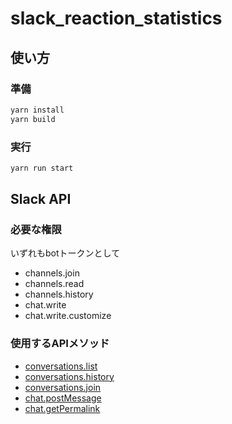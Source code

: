 # slack_reaction_statistics

## 使い方

### 準備
```sh
yarn install
yarn build
```

### 実行
```sh
yarn run start
```

## Slack API
### 必要な権限
いずれもbotトークンとして

- channels.join
- channels.read
- channels.history
- chat.write
- chat.write.customize

### 使用するAPIメソッド

- [conversations.list](https://api.slack.com/methods/conversations.list)
- [conversations.history](https://api.slack.com/methods/conversations.history)
- [conversations.join](https://api.slack.com/methods/conversations.join)
- [chat.postMessage](https://api.slack.com/methods/chat.postMessage)
- [chat.getPermalink](https://api.slack.com/methods/chat.getPermalink)
